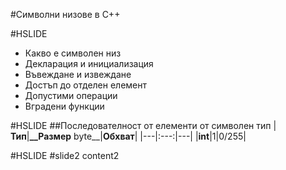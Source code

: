 #Символни низове в С++

#HSLIDE

* Какво е символен низ  
* Декларация и инициализация  
* Въвеждане и извеждане  
* Достъп до отделен елемент  
* Допустими операции  
* Вградени функции  

#HSLIDE
##Последователност от елементи от символен тип
|**__Тип__**|**__Размер** byte__|**__Обхват__**|
|---|:---:|---|
|**int**|1|0/255|


#HSLIDE
#slide2
content2
